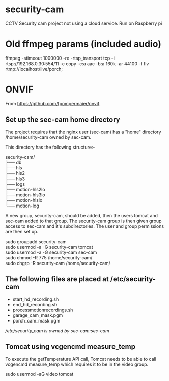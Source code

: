 # security-cam
CCTV Security cam project not using a cloud service. Run on Raspberry pi

# Old ffmpeg params (included audio)
ffmpeg -stimeout 1000000 -re -rtsp_transport tcp -i rtsp://192.168.0.30:554/11 -c copy -c:a aac -b:a 160k -ar 44100 -f flv rtmp://localhost/live/porch;

# ONVIF
From https://github.com/fpompermaier/onvif

## Set up the sec-cam home directory
The project requires that the nginx user (sec-cam) has a "home" directory /home/security-cam owned by sec-cam.

This directory has the following structure:-

security-cam/  
├── db  
├── hls  
├── hls2  
├── hls3  
├── logs  
├── motion-hls2lo  
├── motion-hls3lo  
├── motion-hlslo  
└── motion-log

A new group, security-cam, should be added, then the users tomcat and sec-cam added to that group. 
The security-cam group is then given group access to sec-cam and it's subdirectories. The user and group permissions are then set up.

 sudo groupadd security-cam  
 sudo usermod -a -G security-cam tomcat  
 sudo usermod -a -G security-cam sec-cam  
 sudo chmod -R 775 /home/security-cam/  
 sudo chgrp -R security-cam /home/security-cam/  

 ## The following files are placed at /etc/security-cam
+ start_hd_recording.sh 
+ end_hd_recording.sh
+ processmotionrecordings.sh
+ garage_cam_mask.pgm
+ porch_cam_mask.pgm 

*/etc/security_cam is owned by sec-cam:sec-cam*

 ## Tomcat using vcgencmd measure_temp
  To execute the getTemperature API call, Tomcat needs to be able to call vcgencmd measure_temp which requires it to be in the video group.
 
 sudo usermod -aG video tomcat
